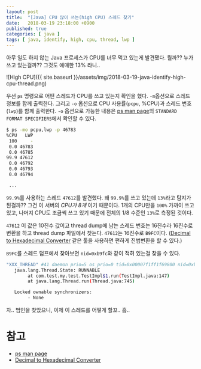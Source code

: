 ```yaml
---
layout: post
title:  "[Java] CPU 많이 쓰는(high CPU) 스레드 찾기"
date:   2018-03-19 23:18:00 +0900
published: true
categories: [ java ]
tags: [ java, identify, high, cpu, thread, lwp ]
---
```


아무 일도 하지 않는 Java 프로세스가 CPU를 너무 먹고 있는게 발견됐다. 뭘까?? 누가 쓰고 있는걸까?? 그것도 애매한 13% 라니..

![High CPU]({{ site.baseurl }}/assets/img/2018-03-19-java-identify-high-cpu-thread.png)

우선 `ps` 명령으로 어떤 스레드가 CPU를 쓰고 있는지 확인을 했다. `-m`옵션으로 스레드 정보를 함께 출력한다. 그리고 `-o` 옵션으로 CPU 사용률(`pcpu`, %CPU)과 스레드 번호(`lwp`)를 함께 출력한다. `-o` 옵션으로 가능한 내용은 [ps man page](http://linuxcommand.org/lc3_man_pages/ps1.html)의 `STANDARD FORMAT SPECIFIERS`에서 확인할 수 있다.

```bash
$ ps -mo pcpu,lwp -p 46783
%CPU   LWP
 100     -
 0.0 46783
 0.0 46785
99.9 47612
 0.0 46792
 0.0 46793
 0.0 46794

 ...
```

`99.9%`를 사용하는 스레드 `47612`를 발견했다. 왜 `99.9%`를 쓰고 있는데 `13%`라고 탐지가 된걸까?? 그건 이 서버의 *CPU가 8개* 이기 때문이다. 1개의 CPU만을 `100%` 가까이 쓰고 있고, 나머지 CPU도 조금씩 쓰고 있기 때문에 전체의 1/8 수준인 `13%`로 측정된 것이다.


`47612` 이 값은 10진수 값이고 thread dump에 남는 스레드 번호는 16진수라 16진수로 변환을 하고 thread dump 파일에서 찾는다. `47612`는 16진수로 `B9FC`이다. ([Decimal to Hexadecimal Converter](https://www.binaryhexconverter.com/decimal-to-hex-converter) 같은 툴을 사용하면 편하게 진법변환을 할 수 있다.)

`B9FC`를 스레드 덤프에서 찾아보면 `nid=0xb9fc`와 같이 적혀 있는걸 찾을 수 있다.

```bash
"XXX_THREAD" #41 daemon prio=5 os_prio=0 tid=0x00007f1ff1f69800 nid=0xb9fc runnable [0x00007f1fc17f4000]
   java.lang.Thread.State: RUNNABLE
        at com.test.my.test.TestImpl$1.run(TestImpl.java:147)
        at java.lang.Thread.run(Thread.java:745)

   Locked ownable synchronizers:
        - None
```

자.. 범인을 찾았으니, 이제 이 스레드를 어떻게 할꼬.. 흠..


# 참고

- [ps man page](http://linuxcommand.org/lc3_man_pages/ps1.html)
- [Decimal to Hexadecimal Converter](https://www.binaryhexconverter.com/decimal-to-hex-converter)
